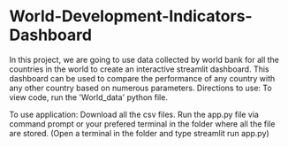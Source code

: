 # World-Development-Indicators-Dashboard
In this project, we are going to use data collected by world bank for all the countries in the world to create an interactive streamlit dashboard. This dashboard can be used to compare the performance of any country with any other country based on numerous parameters.
Directions to use:
To view code, run the 'World_data' python file. 

To use application:
Download all the csv files.
Run the app.py file via command prompt or your prefered terminal in the folder where all the file are stored. (Open a terminal in the folder and type streamlit run app.py)
